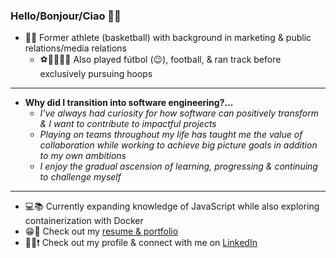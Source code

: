 ### Hello/Bonjour/Ciao 🙌🏽

- 🏀🤝 Former athlete (basketball) with background in marketing & public relations/media relations
   - ⚽️🏈🏃🏽‍♂️ Also played fútbol (😉), football, & ran track before exclusively pursuing hoops
---
- **Why did I transition into software engineering?...**
   - *I've always had curiosity for how software can positively transform & I want to contribute to impactful projects*
   - *Playing on teams throughout my life has taught me the value of collaboration while working to achieve big picture goals in addition to my own ambitions*
   - *I enjoy the gradual ascension of learning, progressing & continuing to challenge myself*
   
   
---
- 💻📚 Currently expanding knowledge of JavaScript while also exploring containerization with Docker
- 😁💯 Check out my [resume & portfolio](https://terminal.turing.edu/profiles/1052)
- 👋🏽❗️ Check out my profile & connect with me on [LinkedIn](https://www.linkedin.com/in/cameronchery/)


<!--
**ckccameron/ckccameron** is a ✨ _special_ ✨ repository because its `README.md` (this file) appears on your GitHub profile.

Here are some ideas to get you started:

- 🔭 I’m currently working on ...
- 🌱 I’m currently learning ...
- 👯 I’m looking to collaborate on ...
- 🤔 I’m looking for help with ...
- 💬 Ask me about ...
- 📫 How to reach me: ...
- 😄 Pronouns: ...
- ⚡ Fun fact: ...
-->
